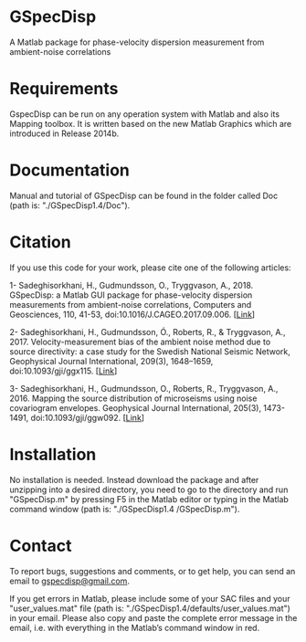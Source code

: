 # GSpecDisp
A Matlab package for phase-velocity dispersion measurement from ambient-noise correlations


# Requirements
GspecDisp can be run on any operation system with Matlab and also its Mapping toolbox. It is written based on the new Matlab Graphics which are introduced in Release 2014b.

# Documentation
Manual and tutorial of GSpecDisp can be found in the folder called Doc (path is: "./GSpecDisp1.4/Doc").

# Citation
If you use this code for your work, please cite one of the following articles:

1- Sadeghisorkhani, H., Gudmundsson, O., Tryggvason, A., 2018. GSpecDisp: a Matlab GUI package for phase-velocity dispersion measurements from ambient-noise correlations, Computers and Geosciences, 110, 41-53, doi:10.1016/J.CAGEO.2017.09.006. \[[Link](https://www.sciencedirect.com/science/article/pii/S009830041730119X)\]

2- Sadeghisorkhani, H., Gudmundsson, Ó., Roberts, R., & Tryggvason, A., 2017. Velocity-measurement bias of the ambient noise method due to source directivity: a case study for the Swedish National Seismic Network, Geophysical Journal International, 209(3), 1648–1659, doi:10.1093/gji/ggx115. \[[Link](https://academic.oup.com/gji/article/209/3/1648/3077204)\]

3- Sadeghisorkhani, H., Gudmundsson, O., Roberts, R., Tryggvason, A., 2016. Mapping the source distribution of microseisms using noise covariogram envelopes. Geophysical Journal International, 205(3), 1473-1491, doi:10.1093/gji/ggw092. \[[Link](https://academic.oup.com/gji/article/205/3/1473/654560)\]


# Installation
No installation is needed. Instead download the package and after unzipping into a desired directory, you need to go to the directory and run "GSpecDisp.m" by pressing F5 in the Matlab editor or typing in the Matlab command window (path is: "./GSpecDisp1.4
/GSpecDisp.m").

# Contact
To report bugs, suggestions and comments, or to get help, you can send an email to gspecdisp@gmail.com.

If you get errors in Matlab, please include some of your SAC files and your "user_values.mat" file (path is: "./GSpecDisp1.4/defaults/user_values.mat") in your email. Please also copy and paste the complete error message in the email, i.e. with everything in the Matlab’s command window in red.

